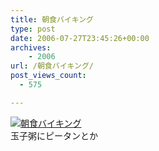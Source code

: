 ```yaml
---
title: 朝食バイキング
type: post
date: 2006-07-27T23:45:26+00:00
archives:
    - 2006
url: /朝食バイキング/
post_views_count:
  - 575

---
```

[<img class="image-full" src="https://i0.wp.com/jqinglong.html.xdomain.jp/bimg/20060728.jpg" alt="朝食バイキング" border="0" data-recalc-dims="1" />][1]  
玉子粥にピータンとか

 [1]: https://i0.wp.com/jqinglong.html.xdomain.jp/bimg/20060728.jpg